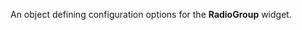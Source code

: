 <!--**
/*-------------------------------------------
    Auto-generated file. Do not modify.
-------------------------------------------

**-->

<!--shortDescription-->
An object defining configuration options for the **RadioGroup** widget.
<!--/shortDescription-->

<!--fullDescription-->

<!--/fullDescription-->